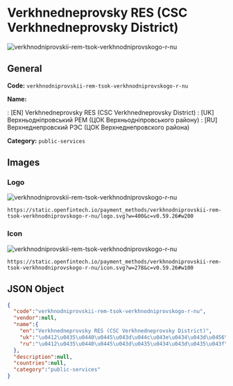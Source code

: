 
# Verkhnedneprovsky RES (CSC Verkhnedneprovsky District) 
![verkhnodniprovskii-rem-tsok-verkhnodniprovskogo-r-nu](https://static.openfintech.io/payment_methods/verkhnodniprovskii-rem-tsok-verkhnodniprovskogo-r-nu/logo.svg?w=400&c=v0.59.26#w200)  

## General 
**Code:** `verkhnodniprovskii-rem-tsok-verkhnodniprovskogo-r-nu` 
 
**Name:** 
 
:	[EN] Verkhnedneprovsky RES (CSC Verkhnedneprovsky District) 
:	[UK] Верхньодніпровський РЕМ (ЦОК Верхньодніпровського району) 
:	[RU] Верхнеднепровский РЭС (ЦОК Верхнеднепровского района) 
 
**Category:** `public-services` 
 

## Images 

### Logo 
![verkhnodniprovskii-rem-tsok-verkhnodniprovskogo-r-nu](https://static.openfintech.io/payment_methods/verkhnodniprovskii-rem-tsok-verkhnodniprovskogo-r-nu/logo.svg?w=400&c=v0.59.26#w200)  

```
https://static.openfintech.io/payment_methods/verkhnodniprovskii-rem-tsok-verkhnodniprovskogo-r-nu/logo.svg?w=400&c=v0.59.26#w200
```  

### Icon 
![verkhnodniprovskii-rem-tsok-verkhnodniprovskogo-r-nu](https://static.openfintech.io/payment_methods/verkhnodniprovskii-rem-tsok-verkhnodniprovskogo-r-nu/icon.svg?w=278&c=v0.59.26#w100)  

```
https://static.openfintech.io/payment_methods/verkhnodniprovskii-rem-tsok-verkhnodniprovskogo-r-nu/icon.svg?w=278&c=v0.59.26#w100
```  

## JSON Object 

```json
{
  "code":"verkhnodniprovskii-rem-tsok-verkhnodniprovskogo-r-nu",
  "vendor":null,
  "name":{
    "en":"Verkhnedneprovsky RES (CSC Verkhnedneprovsky District)",
    "uk":"\u0412\u0435\u0440\u0445\u043d\u044c\u043e\u0434\u043d\u0456\u043f\u0440\u043e\u0432\u0441\u044c\u043a\u0438\u0439 \u0420\u0415\u041c (\u0426\u041e\u041a \u0412\u0435\u0440\u0445\u043d\u044c\u043e\u0434\u043d\u0456\u043f\u0440\u043e\u0432\u0441\u044c\u043a\u043e\u0433\u043e \u0440\u0430\u0439\u043e\u043d\u0443)",
    "ru":"\u0412\u0435\u0440\u0445\u043d\u0435\u0434\u043d\u0435\u043f\u0440\u043e\u0432\u0441\u043a\u0438\u0439 \u0420\u042d\u0421 (\u0426\u041e\u041a \u0412\u0435\u0440\u0445\u043d\u0435\u0434\u043d\u0435\u043f\u0440\u043e\u0432\u0441\u043a\u043e\u0433\u043e \u0440\u0430\u0439\u043e\u043d\u0430)"
  },
  "description":null,
  "countries":null,
  "category":"public-services"
}
```  
